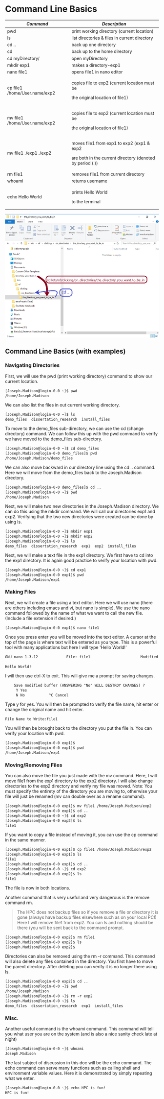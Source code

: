 # Command Line Basics

| _Command_                     | _Description_                                                                                                           |
| ----------------------------- | ----------------------------------------------------------------------------------------------------------------------- |
| pwd                           | print working directory (current location)                                                                              |
| ls                            | list directories & files in current directory                                                                           |
| cd ..                         | back up one directory                                                                                                   |
| cd                            | back up to the home directory                                                                                           |
| cd myDirectory/               | open myDirectory                                                                                                        |
| mkdir exp1                    | makes a directory-exp1                                                                                                  |
| nano file1                    | opens file1 in nano editor                                                                                              |
| cp file1 /home/User.name/exp2 | <p>copies file to exp2 (current location must be </p><p>the original location of file1)</p>                             |
| mv file1 /home/User.name/exp2 | <p>copies file to exp2 (current location must be </p><p>the original location of file1)</p>                             |
| mv file1 ./exp1 ./exp2        | <p>moves file1 from exp1 to exp2 (exp1 &#x26; exp2 </p><p>are both in the current directory (denoted by period (.))</p> |
| rm file1                      | removes file1 from current directory                                                                                    |
| whoami                        | returns username                                                                                                        |
| echo Hello World              | <p>prints Hello World</p><p>to the terminal</p>                                                                         |

![](<.gitbook/assets/screenshot-160 (1) (2) (2) (2) (2) (2).png>)

## Command Line Basics (with examples)

### Navigating Directories

First, we will use the pwd (print working directory) command to show our current location.

```
[Joseph.Madison@login-0-0 ~]$ pwd
/home/Joseph.Madison
```

We can also list the files in out current working directory.

```
[Joseph.Madison@login-0-0 ~]$ ls
demo_files  dissertation_research  install_files
```

To move to the demo\_files sub-directory, we can use the cd (change directory) command. We can follow this up with the pwd command to verify we have moved to the demo\_files sub-directory.

```
[Joseph.Madison@login-0-0 ~]$ cd demo_files
[Joseph.Madison@login-0-0 demo_files]$ pwd
/home/Joseph.Madison/demo_files
```

We can also move backward in our directory line using the cd .. command. Here we will move from the demo\_files back to the Joseph.Madison directory.

```
[Joseph.Madison@login-0-0 demo_files]$ cd ..
[Joseph.Madison@login-0-0 ~]$ pwd
/home/Joseph.Madison
```

Next, we will make two new directories in the Joseph.Madison directory. We can do this using the mkdir command. We will call our directories exp1 and exp2. Verifying that the two new directories were created can be done by using ls.

```
[Joseph.Madison@login-0-0 ~]$ mkdir exp1
[Joseph.Madison@login-0-0 ~]$ mkdir exp2
[Joseph.Madison@login-0-0 ~]$ ls
demo_files  dissertation_research  exp1  exp2  install_files
```

Next, we will make a text file in the exp1 directory. We first have to cd into the exp1 directory. It is again good practice to verify your location with pwd.

```
[Joseph.Madison@login-0-0 ~]$ cd exp1
[Joseph.Madison@login-0-0 exp1]$ pwd
/home/Joseph.Madison/exp1
```

### Making Files

Next, we will create a file using a text editor. Here we will use nano (there are others including emacs and vi, but nano is simple). We use the nano command followed by the name of what we want to call the new file. (Include a file extension if desired.)

```
[Joseph.Madison@login-0-0 exp1]$ nano file1
```

Once you press enter you will be moved into the text editor. A cursor at the top of the page is where text will be entered as you type. This is a powerful tool with many applications but here I will type 'Hello World!'

```
GNU nano 1.3.12             File: file1                       Modified  

Hello World!
```

I will then use ctrl-X to exit. This will give me a prompt for saving changes.

```
    Save modified buffer (ANSWERING "No" WILL DESTROY CHANGES) ?              
     Y Yes
     N No           ^C Cancel
```

Type y for yes. You will then be prompted to verify the file name, hit enter or change the original name and hit enter.

```
File Name to Write:file1
```

You will then be brought back to the directory you put the file in. You can verify your location with pwd.

```
[Joseph.Madison@login-0-0 exp1]$
[Joseph.Madison@login-0-0 exp1]$ pwd
/home/Joseph.Madison/exp1
```

### Moving/Removing Files

You can also move the file you just made with the mv command. Here, I will move file1 from the exp1 directory to the exp2 directory. I will also change directories to the exp2 directory and verify my file was moved. Note: You must specify the entirety of the directory you are moving to, otherwise your file will just be renamed (mv can double over as a rename command).

```
[Joseph.Madison@login-0-0 exp1]$ mv file1 /home/Joseph.Madison/exp2
[Joseph.Madison@login-0-0 exp1]$ cd ..
[Joseph.Madison@login-0-0 ~]$ cd exp2
[Joseph.Madison@login-0-0 exp2]$ ls
file1
```

If you want to copy a file instead of moving it, you can use the cp command in the same manner.

```
[Joseph.Madison@login-0-0 exp1]$ cp file1 /home/Joseph.Madison/exp2
[Joseph.Madison@login-0-0 exp1]$ ls
file1
[Joseph.Madison@login-0-0 exp1]$ cd ..
[Joseph.Madison@login-0-0 ~]$ cd exp2
[Joseph.Madison@login-0-0 exp2]$ ls
file1
```

The file is now in both locations.

Another command that is very useful and very dangerous is the remove command rm.

> The HPC does not backup files so if you remove a file or directory it is gone (always have backup files elsewhere such as on your local PC!) Here I will remove file1 from exp2. You can ls and nothing should be there (you will be sent back to the command prompt.

```
[Joseph.Madison@login-0-0 exp2]$ rm file1
[Joseph.Madison@login-0-0 exp2]$ ls
[Joseph.Madison@login-0-0 exp2]$
```

Directories can also be removed using the rm -r command. This command will also delete any files contained in the directory. You first have to move the parent directory. After deleting you can verify it is no longer there using ls.

```
[Joseph.Madison@login-0-0 exp2]$ cd ..
[Joseph.Madison@login-0-0 ~]$ pwd       
/home/Joseph.Madison
[Joseph.Madison@login-0-0 ~]$ rm -r exp2
[Joseph.Madison@login-0-0 ~]$ ls
demo_files  dissertation_research  exp1  install_files
```

### Misc.

Another useful command is the whoami command. This command will tell you what user you are on the system (and is also a nice sanity check late at night)

```
[Joseph.Madison@login-0-0 ~]$ whoami
Joseph.Madison
```

The last subject of discussion in this doc will be the echo command. The echo command can serve many functions such as calling shell and environment variable values. Here it is demonstrated by simply repeating what we enter.

```
[Joseph.Madison@login-0-0 ~]$ echo HPC is fun!
HPC is fun!
```

